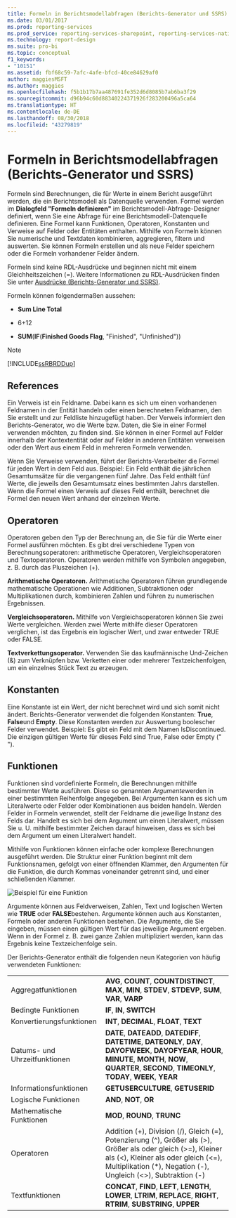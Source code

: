 ```yaml
---
title: Formeln in Berichtsmodellabfragen (Berichts-Generator und SSRS) | Microsoft-Dokumentation
ms.date: 03/01/2017
ms.prod: reporting-services
ms.prod_service: reporting-services-sharepoint, reporting-services-native
ms.technology: report-design
ms.suite: pro-bi
ms.topic: conceptual
f1_keywords:
- "10151"
ms.assetid: fbf68c59-7afc-4afe-bfcd-40ce84629af0
author: maggiesMSFT
ms.author: maggies
ms.openlocfilehash: f5b1b17b7aa487691fe352d6d8085b7ab6ba3f29
ms.sourcegitcommit: d96b94c60d88340224371926f283200496a5ca64
ms.translationtype: HT
ms.contentlocale: de-DE
ms.lasthandoff: 08/30/2018
ms.locfileid: "43279819"
---
```

# <a name="formulas-in-report-model-queries-report-builder-and-ssrs"></a>Formeln in Berichtsmodellabfragen (Berichts-Generator und SSRS)
  Formeln sind Berechnungen, die für Werte in einem Bericht ausgeführt werden, die ein Berichtsmodell als Datenquelle verwenden. Formel werden im **Dialogfeld "Formeln definieren"** im Berichtsmodell-Abfrage-Designer definiert, wenn Sie eine Abfrage für eine Berichtsmodell-Datenquelle definieren. Eine Formel kann Funktionen, Operatoren, Konstanten und Verweise auf Felder oder Entitäten enthalten. Mithilfe von Formeln können Sie numerische und Textdaten kombinieren, aggregieren, filtern und auswerten. Sie können Formeln erstellen und als neue Felder speichern oder die Formeln vorhandener Felder ändern.  
  
 Formeln sind keine RDL-Ausdrücke und beginnen nicht mit einem Gleichheitszeichen (=). Weitere Informationen zu RDL-Ausdrücken finden Sie unter [Ausdrücke (Berichts-Generator und SSRS)](../../reporting-services/report-design/expressions-report-builder-and-ssrs.md).  
  
 Formeln können folgendermaßen aussehen:  
  
-   **Sum Line Total**  
  
-   6+12  
  
-   **SUM**(**IF**(**Finished Goods Flag**, "Finished", "Unfinished"))  
  
> [!NOTE]  
>  [!INCLUDE[ssRBRDDup](../../includes/ssrbrddup-md.md)]  
  
## <a name="references"></a>References  
 Ein Verweis ist ein Feldname. Dabei kann es sich um einen vorhandenen Feldnamen in der Entität handeln oder einen berechneten Feldnamen, den Sie erstellt und zur Feldliste hinzugefügt haben. Der Verweis informiert den Berichts-Generator, wo die Werte bzw. Daten, die Sie in einer Formel verwenden möchten, zu finden sind. Sie können in einer Formel auf Felder innerhalb der Kontextentität oder auf Felder in anderen Entitäten verweisen oder den Wert aus einem Feld in mehreren Formeln verwenden.  
  
 Wenn Sie Verweise verwenden, führt der Berichts-Verarbeiter die Formel für jeden Wert in dem Feld aus. Beispiel: Ein Feld enthält die jährlichen Gesamtumsätze für die vergangenen fünf Jahre. Das Feld enthält fünf Werte, die jeweils den Gesamtumsatz eines bestimmten Jahrs darstellen. Wenn die Formel einen Verweis auf dieses Feld enthält, berechnet die Formel den neuen Wert anhand der einzelnen Werte.  
  
## <a name="operators"></a>Operatoren  
 Operatoren geben den Typ der Berechnung an, die Sie für die Werte einer Formel ausführen möchten. Es gibt drei verschiedene Typen von Berechnungsoperatoren: arithmetische Operatoren, Vergleichsoperatoren und Textoperatoren. Operatoren werden mithilfe von Symbolen angegeben, z. B. durch das Pluszeichen (+).  
  
 **Arithmetische Operatoren.** Arithmetische Operatoren führen grundlegende mathematische Operationen wie Additionen, Subtraktionen oder Multiplikationen durch, kombinieren Zahlen und führen zu numerischen Ergebnissen.  
  
 **Vergleichsoperatoren.** Mithilfe von Vergleichsoperatoren können Sie zwei Werte vergleichen. Werden zwei Werte mithilfe dieser Operatoren verglichen, ist das Ergebnis ein logischer Wert, und zwar entweder TRUE oder FALSE.  
  
 **Textverkettungsoperator.** Verwenden Sie das kaufmännische Und-Zeichen (&) zum Verknüpfen bzw. Verketten einer oder mehrerer Textzeichenfolgen, um ein einzelnes Stück Text zu erzeugen.  
  
##  <a name="Constants"></a> Konstanten  
 Eine Konstante ist ein Wert, der nicht berechnet wird und sich somit nicht ändert. Berichts-Generator verwendet die folgenden Konstanten: **True**, **False**und **Empty**. Diese Konstanten werden zur Auswertung boolescher Felder verwendet. Beispiel: Es gibt ein Feld mit dem Namen IsDiscontinued. Die einzigen gültigen Werte für dieses Feld sind True, False oder Empty (" ").  
  
##  <a name="Functions"></a> Funktionen  
 Funktionen sind vordefinierte Formeln, die Berechnungen mithilfe bestimmter Werte ausführen. Diese so genannten *Argumente*werden in einer bestimmten Reihenfolge angegeben. Bei Argumenten kann es sich um Literalwerte oder Felder oder Kombinationen aus beiden handeln. Werden Felder in Formeln verwendet, stellt der Feldname die jeweilige Instanz des Felds dar. Handelt es sich bei dem Argument um einen Literalwert, müssen Sie u. U. mithilfe bestimmter Zeichen darauf hinweisen, dass es sich bei dem Argument um einen Literalwert handelt.  
  
 Mithilfe von Funktionen können einfache oder komplexe Berechnungen ausgeführt werden. Die Struktur einer Funktion beginnt mit dem Funktionsnamen, gefolgt von einer öffnenden Klammer, den Argumenten für die Funktion, die durch Kommas voneinander getrennt sind, und einer schließenden Klammer.  
  
 ![Beispiel für eine Funktion](../../reporting-services/report-design/media/functionexample.gif "An example of a function")  
  
 Argumente können aus Feldverweisen, Zahlen, Text und logischen Werten wie **TRUE** oder **FALSE**bestehen. Argumente können auch aus Konstanten, Formeln oder anderen Funktionen bestehen. Die Argumente, die Sie eingeben, müssen einen gültigen Wert für das jeweilige Argument ergeben. Wenn in der Formel z. B. zwei ganze Zahlen multipliziert werden, kann das Ergebnis keine Textzeichenfolge sein.  
  
 Der Berichts-Generator enthält die folgenden neun Kategorien von häufig verwendeten Funktionen:  
  
|||  
|-|-|  
|Aggregatfunktionen|**AVG**, **COUNT**, **COUNTDISTINCT**, **MAX**, **MIN**, **STDEV**, **STDEVP**, **SUM**, **VAR**, **VARP**|  
|Bedingte Funktionen|**IF**, **IN**, **SWITCH**|  
|Konvertierungsfunktionen|**INT**, **DECIMAL**, **FLOAT**, **TEXT**|  
|Datums- und Uhrzeitfunktionen|**DATE**, **DATEADD**, **DATEDIFF**, **DATETIME**, **DATEONLY**, **DAY**, **DAYOFWEEK**, **DAYOFYEAR**, **HOUR**, **MINUTE**, **MONTH**, **NOW**, **QUARTER**, **SECOND**, **TIMEONLY**, **TODAY**, **WEEK**, **YEAR**|  
|Informationsfunktionen|**GETUSERCULTURE**, **GETUSERID**|  
|Logische Funktionen|**AND**, **NOT**, **OR**|  
|Mathematische Funktionen|**MOD**, **ROUND**, **TRUNC**|  
|Operatoren|Addition (+), Division (/), Gleich (=), Potenzierung (^), Größer als (>), Größer als oder gleich (>=), Kleiner als (<), Kleiner als oder gleich (<=), Multiplikation (*), Negation (-), Ungleich (<>), Subtraktion (-)|  
|Textfunktionen|**CONCAT**, **FIND**, **LEFT**, **LENGTH**, **LOWER**, **LTRIM**, **REPLACE**, **RIGHT**, **RTRIM**, **SUBSTRING**, **UPPER**|  
  
  
